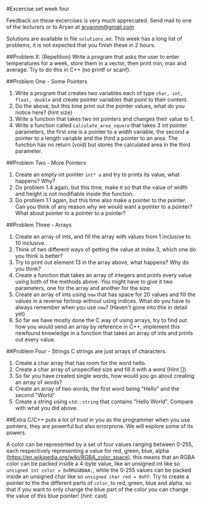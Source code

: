#Excercise set week four

Feedback on these excercises is very much appreciated. Send mail to one of the lecturers or to Aryan at aryannm@gmail.com

Solutions are available in file `solutions.md`. This week has a long list of problems, it is not expected that you finish these in 2 hours.

##Problem X: (Repetition)
Write a program that asks the user to enter temperatures for a week, store them in a vector, then print min, max and average.
Try to do this in C++ (no printf or scanf).

##Problem One - Some Pointers
1. Write a program that creates two variables each of type `char, int, float, double` and create pointer variables
that point to their content.
2. Do the above, but this time print out the pointer values, what do you notice here? (hint size)
3. Write a function that takes two int pointers and changes their value to 1.
4. Write a function called `calculate_area_square` that takes 3 int pointer parameters, the first one is a pointer
to a width variable, the second a pointer to a length variable and the third a pointer to an area. The function has no return (void) but stores the calculated area in the third parameter.

##Problem Two - More Pointers
1. Create an empty int pointer `ìnt* a` and try to prints its value, what happens? Why?
2. Do problem 1.4 again, but this time, make it so that the value of width and height is not modifiable inside the function.
3. Do problem 1.1 again, but this time also make a pointer to the pointer. Can you think of any reason why we would want a pointer to a pointer? What about pointer to a pointer to a pointer?

##Problem Three - Arrays
1. Create an array of ints, and fill the array with values from 1 inclusive to 10 inclusive. 
2. Think of two different ways of getting the value at index 3, which one do you think is better?
3. Try to print out element 13 in the array above, what happens? Why do you think?
4. Create a function that takes an array of integers and prints every value using both of the methods above. You might have to give it two parameters, one for the array and another for the size.
5. Create an array of ints using `new` that has space for 20 values and fill the values in a reverse forloop without using indices. What do you have to always remember when you use `new`? (Haven't gone into this in detail yet)
6. So far we have mostly done the C way of using arrays, try to find out how you would send an array by reference in C++, implement this newfound knowledge in a function that takes an array of ints and prints out every value.

##Problem Four - Strings
C strings are just arrays of characters.
1. Create a char array that has room for the word hello.
2. Create a char array of unspecified size and fill it with a word (Hint [])
3. So far you have created single words, how would you go about creating  an array of words?
4. Create an array of two words, the first word being "Hello" and the second "World"
5. Create a string using `std::string` that contains "Hello World". Compare with what you did above.


##Extra
C/C++ puts a lot of trust in you as the programmer when you use pointers, they are powerful but also errorprone.
We will explore some of its powers.

A color can be represented by a set of four values ranging between 0-255, each respectively representing a 
value for red, green, blue, alpha (https://en.wikipedia.org/wiki/RGBA_color_space), this means that an RGBA color can be packed inside a 4-byte value, like an unsigned int like so `unsigned int color = 0xRRGGBBAA;`, while the 0-255 values can be packed inside an unsigned char like so `unsigned char red = 0xFF`. Try to create a pointer to the the different parts of `color`, to red, green, blue and alpha, so that if you want to only change the blue part of the color you can change the value of this blue pointer! (hint: cast)
